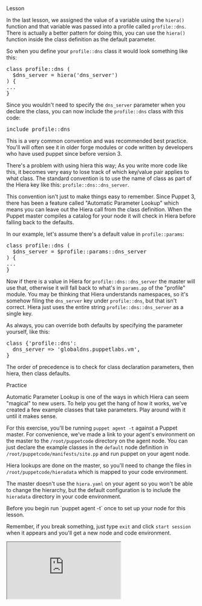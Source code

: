 <link rel="stylesheet" href="/static/selfpaced/selfpaced.css" markdown="1">
<script defer="" src="//code.jquery.com/jquery-1.11.2.js" markdown="1"></script>
<script defer="" src="https://try.puppet.com/js/selfpaced.js" markdown="1"></script>

<div id="lesson" markdown="1">

<div id="instructions" markdown="1">

<div class="instruction-header">
<i class="fa fa-graduation-cap"></i>
Lesson
</div>

<div class="instruction-content" markdown="1">

In the last lesson, we assigned the value of a variable using the `hiera()`
function and that variable was passed into a profile called `profile::dns`.
There is actually a better pattern for doing this, you can use the `hiera()`
function inside the class definition as the default parameter.

So when you define your `profile::dns` class it would look something like this:
<pre>
class profile::dns (
  $dns_server = hiera('dns_server')
) {
...
}  
</pre>

Since you wouldn't need to specify the `dns_server` parameter when you declare
the class, you can now include the `profile::dns` class with this code:
<pre>
include profile::dns
</pre>

This is a very common convention and was recommended best practice. You'll
will often see it in older forge modules or code written by developers who
have used puppet since before version 3. 

There's a problem with using hiera this way; As you write more code like this, 
it becomes very easy to lose track of which key/value pair applies to what class. 
The standard convention is to use the name of class as part of the Hiera key 
like this:
`profile::dns::dns_server`.

This convention isn't just to make things easy to remember. Since Puppet 3,
there has been a feature called "Automatic Parameter Lookup" which means you
can leave out the Hiera call from the class definition. When the Puppet master
compiles a catalog for your node it will check in Hiera before falling back to
the defaults.

In our example, let's assume there's a default value in `profile::params`:

<pre>
class profile::dns (
  $dns_server = $profile::params::dns_server
) {
...
}
</pre>

Now if there is a value in Hiera for `profile::dns::dns_server` the master will
use that, otherwise it will fall back to what's in `params.pp` of the "profile"
module. You may be thinking that Hiera understands namespaces, so it's somehow
filing the `dns_server` key under `profile::dns`, but that isn't correct. Hiera
just uses the entire string `profile::dns::dns_server` as a single key.

As always, you can override both defaults by specifying the
parameter yourself, like this:

<pre>
class {'profile::dns':
  dns_server => 'globaldns.puppetlabs.vm',
}
</pre>

The order of precedence is to check for class declaration parameters, then
hiera, then class defaults.

</div>

<div class="instruction-header">
<i class="fa fa-desktop"></i>
Practice
</div>

<div class="instruction-content" markdown="1">

Automatic Parameter Lookup is one of the ways in which Hiera can seem "magical"
to new users.  To help you get the hang of how it works, we've created a few
example classes that take parameters. Play around with it until it makes sense.

For this exercise, you'll be running `puppet agent -t` against a Puppet master.
For convenience, we've made a link to your agent's environment on the master to
the `/root/puppetcode` directory on the agent node.  You can just declare the
example classes in the `default` node definition in
`/root/puppetcode/manifests/site.pp` and run puppet on your agent node.

Hiera lookups are done on the master, so you'll need to change the files in 
`/root/puppetcode/hieradata` which is mapped to your code environment.

The master doesn't use the `hiera.yaml` on your agent so you won't be able to
change the hierarchy, but the default configuration is to include the 
`hieradata` directory in your code environment.
</div>

<div class="instruction-header">
<i class="fa fa-pencil"></i>
</div>

<div class="instruction-content" markdown="1">
Before you begin run `puppet agent -t` once to set up your node for this lesson.

Remember, if you break something, just type `exit` and click `start session`
when it appears and you'll get a new node and code environment.
</div>


</div>

<div id="terminal">
  <iframe id="try" src="https://try.puppet.com/sandbox/?course=get_hiera3" name="terminal"></iframe>
</div>

</div>
